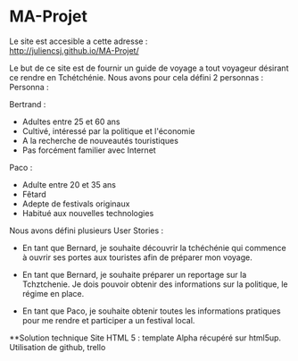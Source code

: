 # MA-Projet

Le site est accesible a cette adresse :  
http://juliencsj.github.io/MA-Projet/

Le but de ce site est de fournir un guide de voyage a tout voyageur désirant ce rendre en Tchétchénie. Nous avons pour cela défini 2 personnas :  
Personna : 

Bertrand :
- Adultes entre 25 et 60 ans
- Cultivé, intéressé par la politique et l'économie
- A la recherche de nouveautés touristiques
- Pas forcément familier avec Internet

Paco :
- Adulte entre 20 et 35 ans
- Fêtard
- Adepte de festivals originaux
- Habitué aux nouvelles technologies

Nous avons défini plusieurs User Stories :

- En tant que Bernard, je souhaite découvrir la tchéchénie qui commence à ouvrir ses portes aux touristes afin de préparer mon voyage.

- En tant que Bernard, je souhaite préparer un reportage sur la Tchztchenie. Je dois pouvoir obtenir des informations sur la politique, le régime en place.

- En tant que Paco, je souhaite obtenir toutes les informations pratiques pour me rendre et participer a un festival local.

**Solution technique
Site HTML 5 : template Alpha récupéré sur html5up. Utilisation de github, trello
